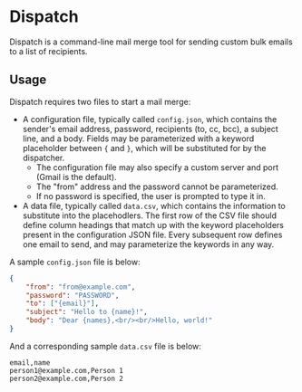 # Dispatch

Dispatch is a command-line mail merge tool for sending custom bulk emails to a list of recipients.

## Usage

Dispatch requires two files to start a mail merge:

* A configuration file, typically called `config.json`, which contains the sender's email address, password, recipients (to, cc, bcc), a subject line, and a body. Fields may be parameterized with a keyword placeholder between `{` and `}`, which will be substituted for by the dispatcher.
  * The configuration file may also specify a custom server and port (Gmail is the default).
  * The "from" address and the password cannot be parameterized.
  * If no password is specified, the user is prompted to type it in.
* A data file, typically called `data.csv`, which contains the information to substitute into the placehodlers. The first row of the CSV file should define column headings that match up with the keyword placeholders present in the configuration JSON file. Every subsequent row defines one email to send, and may parameterize the keywords in any way.

A sample `config.json` file is below:

```json
{
    "from": "from@example.com",
    "password": "PASSWORD",
    "to": ["{email}"],
    "subject": "Hello to {name}!",
    "body": "Dear {names},<br/><br/>Hello, world!"
}
```

And a corresponding sample `data.csv` file is below:

```
email,name
person1@example.com,Person 1
person2@example.com,Person 2
```
